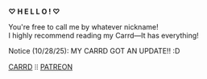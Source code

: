 **♡ H E L L O ! ♡**

You're free to call me by whatever nickname!\
I highly recommend reading my Carrd—It has everything!

Notice (10/28/25): MY CARRD GOT AN UPDATE!! :D

[CARRD](https://tastylegos.carrd.co/) ⁝⁝ [PATREON](https://www.patreon.com/TASTYLEGOs)
